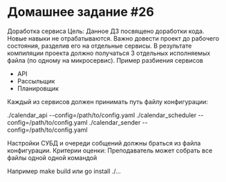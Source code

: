 # Домашнее задание #26

Доработка сервиса
Цель: Данное ДЗ посвящено доработки кода. Новые навыки не отрабатываются. Важно довести проект до рабочего состояния, разделив его на отдельные сервисы.
В результате компиляции проекта должно получаться 3 отдельных исполняемых файла (по одному на микросервис).
Пример разбиения сервисов
- API
- Рассыльщик
- Планировщик

Каждый из сервисов должен принимать путь файлу конфигурации:

./calendar_api --config=/path/to/config.yaml
./calendar_scheduler --config=/path/to/config.yaml
./calendar_sender --config=/path/to/config.yaml

Настройки СУБД и очереди собщений должны браться из файла конфигурации.
Критерии оценки: Преподаватель может собрать все файлы одной одной командой

Например make build или go install ./... 